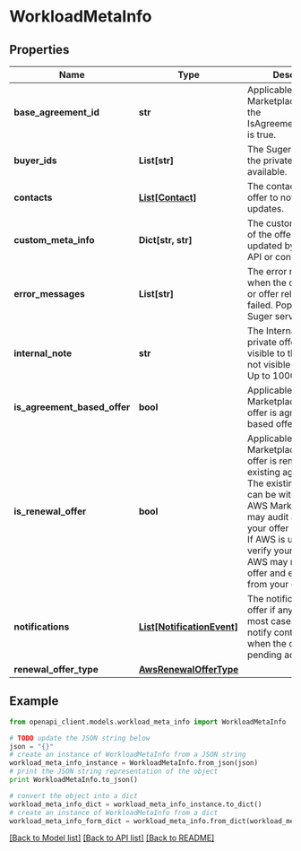 # WorkloadMetaInfo


## Properties
Name | Type | Description | Notes
------------ | ------------- | ------------- | -------------
**base_agreement_id** | **str** | Applicable for AWS Marketplace only, when the IsAgreementBasedOffer is true. | [optional] 
**buyer_ids** | **List[str]** | The Suger buyer IDs of the private offer if available. | [optional] 
**contacts** | [**List[Contact]**](Contact.md) | The contacts of the offer to notify if any updates. | [optional] 
**custom_meta_info** | **Dict[str, str]** | The custom meta info of the offer can be updated by seller via API or console. | [optional] 
**error_messages** | **List[str]** | The error messages when the offer is invalid or offer related tasks failed. Populated by Suger service. | [optional] 
**internal_note** | **str** | The Internal note of the private offer. It is only visible to the seller/ISV, not visible to the buyer. Up to 1000 characters. | [optional] 
**is_agreement_based_offer** | **bool** | Applicable for AWS Marketplace only, If this offer is agreement based offer. | [optional] 
**is_renewal_offer** | **bool** | Applicable for AWS Marketplace only. If this offer is renewal offer of existing agreement. The existing agreement can be within or outside AWS Marketplace. AWS may audit and verify your offer is a renewal. If AWS is unable to verify your offer, then AWS may revoke the offer and entitlements from your customer. | [optional] 
**notifications** | [**List[NotificationEvent]**](NotificationEvent.md) | The notifications of the offer if any updates. In most cases, it is to notify contacts/buyers when the offer is pending acceptance. | [optional] 
**renewal_offer_type** | [**AwsRenewalOfferType**](AwsRenewalOfferType.md) |  | [optional] 

## Example

```python
from openapi_client.models.workload_meta_info import WorkloadMetaInfo

# TODO update the JSON string below
json = "{}"
# create an instance of WorkloadMetaInfo from a JSON string
workload_meta_info_instance = WorkloadMetaInfo.from_json(json)
# print the JSON string representation of the object
print WorkloadMetaInfo.to_json()

# convert the object into a dict
workload_meta_info_dict = workload_meta_info_instance.to_dict()
# create an instance of WorkloadMetaInfo from a dict
workload_meta_info_form_dict = workload_meta_info.from_dict(workload_meta_info_dict)
```
[[Back to Model list]](../README.md#documentation-for-models) [[Back to API list]](../README.md#documentation-for-api-endpoints) [[Back to README]](../README.md)


